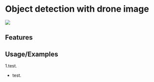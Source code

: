 
# Object detection with drone image

![](https://drive.google.com/file/d/1jaffItjPuMB3-Sokp6ohze6FkTUxHrw5)

## Features


## Usage/Examples

1.test.

- test.
